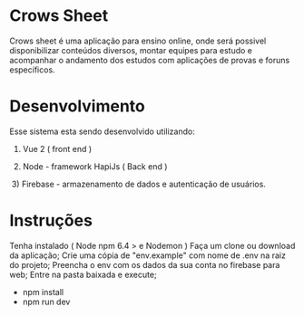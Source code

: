# Crows Sheet

  Crows sheet é uma aplicação para ensino online, onde será possivel disponibilizar conteúdos diversos, montar equipes para estudo e acompanhar o andamento dos estudos com aplicações de provas e foruns específicos.
  
# Desenvolvimento
  Esse sistema esta sendo desenvolvido utilizando:
  1) Vue 2 ( front end )
  
  2) Node - framework HapiJs ( Back end )
  
  3) Firebase - armazenamento de dados e autenticação de usuários.

# Instruções
  Tenha instalado ( Node npm 6.4 > e Nodemon )
  Faça um clone ou download da aplicação;
  Crie uma cópia de "env.example" com nome de .env na raiz do projeto;
  Preencha o env com os dados da sua conta no firebase para web;
  Entre na pasta baixada e execute;
  * npm install 
  * npm run dev 

 

